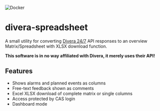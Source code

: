 ![Docker](https://github.com/mziech/divera-spreadsheet/workflows/Docker/badge.svg)

# divera-spreadsheet

A small utility for converting [Divera 24/7](https://www.divera247.com/) API responses to an overview Matrix/Spreadsheet with XLSX download function.

**This software is in no way affiliated with Divera, it merely uses their API!**

## Features

- Shows alarms and planned events as columns
- Free-text feedback shown as comments
- Excel XLSX download of complete matrix or single columns
- Access protected by CAS login
- Dashboard mode
